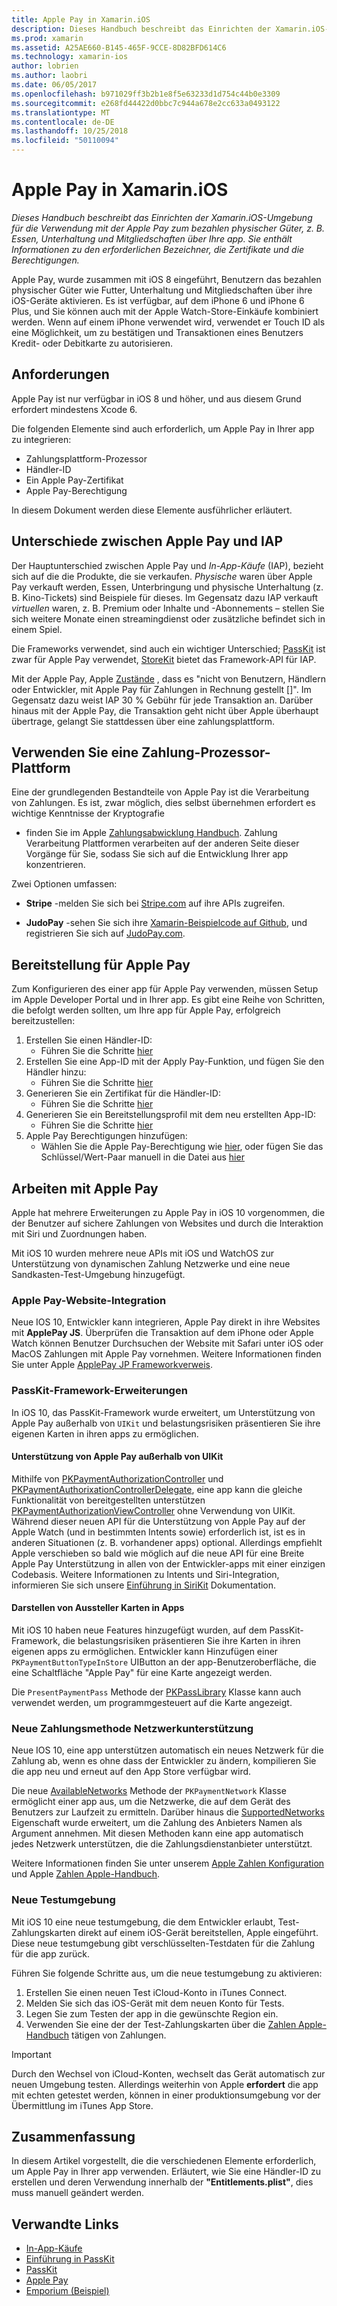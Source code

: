 ```yaml
---
title: Apple Pay in Xamarin.iOS
description: Dieses Handbuch beschreibt das Einrichten der Xamarin.iOS-Umgebung für die Verwendung mit der Apple Pay zum bezahlen physischer Güter, z. B. Essen, Unterhaltung und Mitgliedschaften über Ihre app. Sie enthält Informationen zu den erforderlichen Bezeichner, die Zertifikate und die Berechtigungen.
ms.prod: xamarin
ms.assetid: A25AE660-B145-465F-9CCE-8D82BFD614C6
ms.technology: xamarin-ios
author: lobrien
ms.author: laobri
ms.date: 06/05/2017
ms.openlocfilehash: b971029ff3b2b1e8f5e63233d1d754c44b0e3309
ms.sourcegitcommit: e268fd44422d0bbc7c944a678e2cc633a0493122
ms.translationtype: MT
ms.contentlocale: de-DE
ms.lasthandoff: 10/25/2018
ms.locfileid: "50110094"
---
```

# <a name="apple-pay-in-xamarinios"></a>Apple Pay in Xamarin.iOS

_Dieses Handbuch beschreibt das Einrichten der Xamarin.iOS-Umgebung für die Verwendung mit der Apple Pay zum bezahlen physischer Güter, z. B. Essen, Unterhaltung und Mitgliedschaften über Ihre app. Sie enthält Informationen zu den erforderlichen Bezeichner, die Zertifikate und die Berechtigungen._

Apple Pay, wurde zusammen mit iOS 8 eingeführt, Benutzern das bezahlen physischer Güter wie Futter, Unterhaltung und Mitgliedschaften über ihre iOS-Geräte aktivieren. Es ist verfügbar, auf dem iPhone 6 und iPhone 6 Plus, und Sie können auch mit der Apple Watch-Store-Einkäufe kombiniert werden. Wenn auf einem iPhone verwendet wird, verwendet er Touch ID als eine Möglichkeit, um zu bestätigen und Transaktionen eines Benutzers Kredit- oder Debitkarte zu autorisieren.

## <a name="requirements"></a>Anforderungen

Apple Pay ist nur verfügbar in iOS 8 und höher, und aus diesem Grund erfordert mindestens Xcode 6.

Die folgenden Elemente sind auch erforderlich, um Apple Pay in Ihrer app zu integrieren:

 - Zahlungsplattform-Prozessor
 - Händler-ID
 - Ein Apple Pay-Zertifikat
 - Apple Pay-Berechtigung

In diesem Dokument werden diese Elemente ausführlicher erläutert.

## <a name="differences-between-apple-pay-and-iap"></a>Unterschiede zwischen Apple Pay und IAP

Der Hauptunterschied zwischen Apple Pay und *In-App-Käufe* (IAP), bezieht sich auf die die Produkte, die sie verkaufen. *Physische* waren über Apple Pay verkauft werden, Essen, Unterbringung und physische Unterhaltung (z. B. Kino-Tickets) sind Beispiele für dieses. Im Gegensatz dazu IAP verkauft *virtuellen* waren, z. B. Premium oder Inhalte und -Abonnements – stellen Sie sich weitere Monate einen streamingdienst oder zusätzliche befindet sich in einem Spiel.

Die Frameworks verwendet, sind auch ein wichtiger Unterschied; [PassKit](https://developer.apple.com/library/ios/documentation/PassKit/Reference/PKPaymentAuthorizationViewController_Ref/) ist zwar für Apple Pay verwendet, [StoreKit](https://developer.apple.com/library/ios/documentation/PassKit/Reference/PKPaymentAuthorizationViewController_Ref/) bietet das Framework-API für IAP.

Mit der Apple Pay, Apple [Zustände](https://developer.apple.com/apple-pay/Getting-Started-with-Apple-Pay.pdf) , dass es "nicht von Benutzern, Händlern oder Entwickler, mit Apple Pay für Zahlungen in Rechnung gestellt []". Im Gegensatz dazu weist IAP 30 % Gebühr für jede Transaktion an. Darüber hinaus mit der Apple Pay, die Transaktion geht nicht über Apple überhaupt übertrage, gelangt Sie stattdessen über eine zahlungsplattform.

## <a name="using-a-payment-processor-platform"></a>Verwenden Sie eine Zahlung-Prozessor-Plattform

Eine der grundlegenden Bestandteile von Apple Pay ist die Verarbeitung von Zahlungen. Es ist, zwar möglich, dies selbst übernehmen erfordert es wichtige Kenntnisse der Kryptografie
- finden Sie im Apple [Zahlungsabwicklung Handbuch](https://developer.apple.com/library/ios/ApplePay_Guide/ProcessPayment.html).
Zahlung Verarbeitung Plattformen verarbeiten auf der anderen Seite dieser Vorgänge für Sie, sodass Sie sich auf die Entwicklung Ihrer app konzentrieren.

Zwei Optionen umfassen:

- **Stripe** -melden Sie sich bei [Stripe.com](https://stripe.com/) auf ihre APIs zugreifen.

- **JudoPay** -sehen Sie sich ihre [Xamarin-Beispielcode auf Github](https://github.com/Judopay/Xamarin-Sample-App), und registrieren Sie sich auf [JudoPay.com](https://www.judopay.com/).

## <a name="provisioning-for-apple-pay"></a>Bereitstellung für Apple Pay

Zum Konfigurieren des einer app für Apple Pay verwenden, müssen Setup im Apple Developer Portal und in Ihrer app. Es gibt eine Reihe von Schritten, die befolgt werden sollten, um Ihre app für Apple Pay, erfolgreich bereitzustellen:

1. Erstellen Sie einen Händler-ID:
    - Führen Sie die Schritte [hier](~/ios/deploy-test/provisioning/capabilities/apple-pay-capabilities.md#merchantid)
2. Erstellen Sie eine App-ID mit der Apply Pay-Funktion, und fügen Sie den Händler hinzu:
    - Führen Sie die Schritte [hier](~/ios/deploy-test/provisioning/capabilities/apple-pay-capabilities.md#appid)
3. Generieren Sie ein Zertifikat für die Händler-ID:
    - Führen Sie die Schritte [hier](~/ios/deploy-test/provisioning/capabilities/apple-pay-capabilities.md#certificate)
4. Generieren Sie ein Bereitstellungsprofil mit dem neu erstellten App-ID:
    - Führen Sie die Schritte [hier](~/ios/get-started/installation/device-provisioning/manual-provisioning.md#provisioning)
5. Apple Pay Berechtigungen hinzufügen:
    - Wählen Sie die Apple Pay-Berechtigung wie [hier](~/ios/deploy-test/provisioning/entitlements.md), oder fügen Sie das Schlüssel/Wert-Paar manuell in die Datei aus [hier](~/ios/deploy-test/provisioning/entitlements.md)

## <a name="working-with-apple-pay"></a>Arbeiten mit Apple Pay

Apple hat mehrere Erweiterungen zu Apple Pay in iOS 10 vorgenommen, die der Benutzer auf sichere Zahlungen von Websites und durch die Interaktion mit Siri und Zuordnungen haben.

Mit iOS 10 wurden mehrere neue APIs mit iOS und WatchOS zur Unterstützung von dynamischen Zahlung Netzwerke und eine neue Sandkasten-Test-Umgebung hinzugefügt.

### <a name="apple-pay-website-integration"></a>Apple Pay-Website-Integration

Neue IOS 10, Entwickler kann integrieren, Apple Pay direkt in ihre Websites mit **ApplePay JS**. Überprüfen die Transaktion auf dem iPhone oder Apple Watch können Benutzer Durchsuchen der Website mit Safari unter iOS oder MacOS Zahlungen mit Apple Pay vornehmen. Weitere Informationen finden Sie unter Apple [ApplePay JP Frameworkverweis](https://developer.apple.com/reference/applepayjs).

### <a name="passkit-framework-enhancements"></a>PassKit-Framework-Erweiterungen

In iOS 10, das PassKit-Framework wurde erweitert, um Unterstützung von Apple Pay außerhalb von `UIKit` und belastungsrisiken präsentieren Sie ihre eigenen Karten in ihren apps zu ermöglichen.


#### <a name="supporting-apple-pay-outside-of-uikit"></a>Unterstützung von Apple Pay außerhalb von UIKit

Mithilfe von [PKPaymentAuthorizationController](https://developer.apple.com/reference/passkit/pkpaymentauthorizationcontroller) und [PKPaymentAuthorixationControllerDelegate](https://developer.apple.com/reference/passkit/pkpaymentauthorizationcontrollerdelegate), eine app kann die gleiche Funktionalität von bereitgestellten unterstützen [ PKPaymentAuthorizationViewController](https://developer.apple.com/reference/passkit/pkpaymentauthorizationviewcontroller) ohne Verwendung von UIKit. Während dieser neuen API für die Unterstützung von Apple Pay auf der Apple Watch (und in bestimmten Intents sowie) erforderlich ist, ist es in anderen Situationen (z. B. vorhandener apps) optional. Allerdings empfiehlt Apple verschieben so bald wie möglich auf die neue API für eine Breite Apple Pay Unterstützung in allen von der Entwickler-apps mit einer einzigen Codebasis. Weitere Informationen zu Intents und Siri-Integration, informieren Sie sich unsere [Einführung in SiriKit](~/ios/platform/sirikit/index.md) Dokumentation.

#### <a name="presenting-issuer-cards-from-within-apps"></a>Darstellen von Aussteller Karten in Apps

Mit iOS 10 haben neue Features hinzugefügt wurden, auf dem PassKit-Framework, die belastungsrisiken präsentieren Sie ihre Karten in ihren eigenen apps zu ermöglichen. Entwickler kann Hinzufügen einer `PKPaymentButtonTypeInStore` UIButton an der app-Benutzeroberfläche, die eine Schaltfläche "Apple Pay" für eine Karte angezeigt werden.

Die `PresentPaymentPass` Methode der [PKPassLibrary](https://developer.apple.com/reference/passkit/pkpasslibrary) Klasse kann auch verwendet werden, um programmgesteuert auf die Karte angezeigt.

### <a name="new-payment-network-support"></a>Neue Zahlungsmethode Netzwerkunterstützung

Neue IOS 10, eine app unterstützen automatisch ein neues Netzwerk für die Zahlung ab, wenn es ohne dass der Entwickler zu ändern, kompilieren Sie die app neu und erneut auf den App Store verfügbar wird.

Die neue [AvailableNetworks](https://developer.apple.com/reference/passkit/pkpaymentrequest/1833288-availablenetworks) Methode der `PKPaymentNetwork` Klasse ermöglicht einer app aus, um die Netzwerke, die auf dem Gerät des Benutzers zur Laufzeit zu ermitteln. Darüber hinaus die [SupportedNetworks](https://developer.apple.com/reference/passkit/pkpaymentrequest/1619329-supportednetworks) Eigenschaft wurde erweitert, um die Zahlung des Anbieters Namen als Argument annehmen. Mit diesen Methoden kann eine app automatisch jedes Netzwerk unterstützen, die die Zahlungsdienstanbieter unterstützt.

Weitere Informationen finden Sie unter unserem [Apple Zahlen Konfiguration](~/ios/platform/apple-pay.md) und Apple [Zahlen Apple-Handbuch](https://developer.apple.com/apple-pay/).

### <a name="new-testing-environment"></a>Neue Testumgebung

Mit iOS 10 eine neue testumgebung, die dem Entwickler erlaubt, Test-Zahlungskarten direkt auf einem iOS-Gerät bereitstellen, Apple eingeführt. Diese neue testumgebung gibt verschlüsselten-Testdaten für die Zahlung für die app zurück.

Führen Sie folgende Schritte aus, um die neue testumgebung zu aktivieren:

1. Erstellen Sie einen neuen Test iCloud-Konto in iTunes Connect.
2. Melden Sie sich das iOS-Gerät mit dem neuen Konto für Tests.
3. Legen Sie zum Testen der app in die gewünschte Region ein.
4. Verwenden Sie eine der der Test-Zahlungskarten über die [Zahlen Apple-Handbuch](https://developer.apple.com/apple-pay/) tätigen von Zahlungen.

> [!IMPORTANT]
> Durch den Wechsel von iCloud-Konten, wechselt das Gerät automatisch zur neuen Umgebung testen. Allerdings weiterhin von Apple **erfordert** die app mit echten getestet werden, können in einer produktionsumgebung vor der Übermittlung im iTunes App Store.

## <a name="summary"></a>Zusammenfassung

In diesem Artikel vorgestellt, die die verschiedenen Elemente erforderlich, um Apple Pay in Ihrer app verwenden. Erläutert, wie Sie eine Händler-ID zu erstellen und deren Verwendung innerhalb der **"Entitlements.plist"**, dies muss manuell geändert werden.

## <a name="related-links"></a>Verwandte Links

- [In-App-Käufe](~/ios/platform/in-app-purchasing/index.md)
- [Einführung in PassKit](~/ios/platform/passkit.md)
- [PassKit](https://developer.apple.com/library/ios/documentation/PassKit/Reference/PKPaymentAuthorizationViewController_Ref/)
- [Apple Pay](https://developer.apple.com/apple-pay/)
- [Emporium (Beispiel)](https://developer.xamarin.com/samples/monotouch/ios9/Emporium/)
